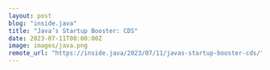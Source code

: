 ```yaml
---
layout: post
blog: "inside.java"
title: "Java’s Startup Booster: CDS"
date: 2023-07-11T00:00:00Z
image: images/java.png
remote_url: "https://inside.java/2023/07/11/javas-startup-booster-cds/"
---
```


